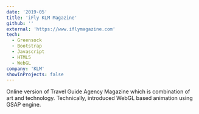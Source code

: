 ```yaml
---
date: '2019-05'
title: 'iFly KLM Magazine'
github: ''
external: 'https://www.iflymagazine.com'
tech:
  - Greensock
  - Bootstrap
  - Javascript
  - HTML5
  - WebGL
company: 'KLM'
showInProjects: false
---
```


Online version of Travel Guide Agency Magazine which is combination of art and technology. Technically, introduced WebGL based animation using GSAP engine.
